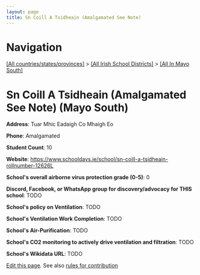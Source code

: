 ```yaml
---
layout: page
title: Sn Coill A Tsidheain (Amalgamated See Note)
---
```

# Navigation

[[All countries/states/provinces]](../../..) > [[All Irish School Districts]](../..) > [[All In Mayo South]](..)

# Sn Coill A Tsidheain (Amalgamated See Note) (Mayo South)

**Address**: Tuar Mhic Eadaigh Co Mhaigh Eo

**Phone**: Amalgamated

**Student Count**: 10

**Website**: <https://www.schooldays.ie/school/sn-coill-a-tsidheain-rollnumber-12626L>

**School's overall airborne virus protection grade (0-5)**: 0

**Discord, Facebook, or WhatsApp group for discovery/advocacy for THIS school**: TODO

**School's policy on Ventilation**: TODO

**School's Ventilation Work Completion**: TODO

**School's Air-Purification**: TODO

**School's CO2 monitoring to actively drive ventilation and filtration**: TODO

**School's Wikidata URL**: TODO


[Edit this page](https://github.com/ventilate-schools/Ireland/edit/main/./Mayo_South/Sn_Coill_A_Tsidheain_(Amalgamated_See_Note).md). See also [rules for contribution](../../../contribution-rules/)